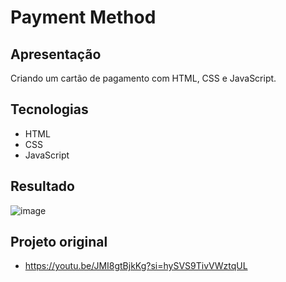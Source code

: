 # Payment Method

## Apresentação
Criando um cartão de pagamento com HTML, CSS e JavaScript.

## Tecnologias
- HTML
- CSS
- JavaScript

## Resultado
![image](https://github.com/IagoMagalhaes23/Web-Developer/assets/65053026/f9011a1d-e1d5-411f-af72-55062a9724d5)

## Projeto original
- https://youtu.be/JMI8gtBjkKg?si=hySVS9TivVWztqUL
